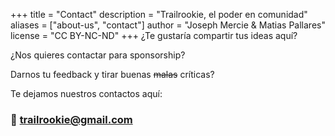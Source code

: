 +++
title = "Contact"
description = "Trailrookie, el poder en comunidad"
aliases = ["about-us", "contact"]
author = "Joseph Mercie & Matias Pallares"
license = "CC BY-NC-ND"
+++
¿Te gustaría compartir tus ideas aquí?

¿Nos quieres contactar para sponsorship?

Darnos tu feedback y tirar buenas ~~malas~~ críticas?

Te dejamos nuestros contactos aquí:

### 📨 trailrookie@gmail.com
